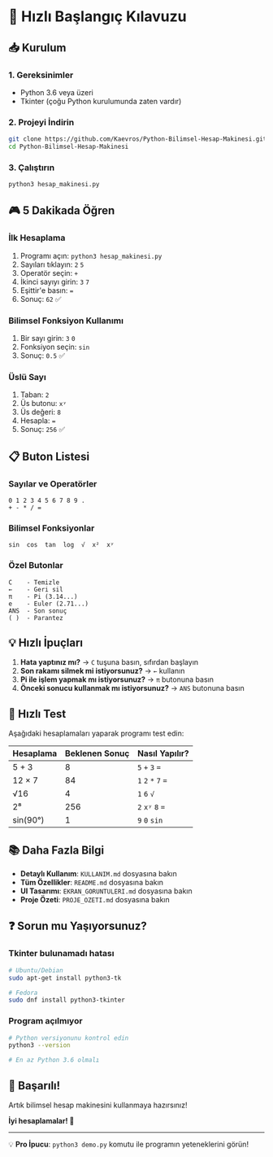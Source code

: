 # 🚀 Hızlı Başlangıç Kılavuzu

## 📥 Kurulum

### 1. Gereksinimler
- Python 3.6 veya üzeri
- Tkinter (çoğu Python kurulumunda zaten vardır)

### 2. Projeyi İndirin
```bash
git clone https://github.com/Kaevros/Python-Bilimsel-Hesap-Makinesi.git
cd Python-Bilimsel-Hesap-Makinesi
```

### 3. Çalıştırın
```bash
python3 hesap_makinesi.py
```

## 🎮 5 Dakikada Öğren

### İlk Hesaplama
1. Programı açın: `python3 hesap_makinesi.py`
2. Sayıları tıklayın: `2` `5`
3. Operatör seçin: `+`
4. İkinci sayıyı girin: `3` `7`
5. Eşittir'e basın: `=`
6. Sonuç: `62` ✅

### Bilimsel Fonksiyon Kullanımı
1. Bir sayı girin: `3` `0`
2. Fonksiyon seçin: `sin`
3. Sonuç: `0.5` ✅

### Üslü Sayı
1. Taban: `2`
2. Üs butonu: `xʸ`
3. Üs değeri: `8`
4. Hesapla: `=`
5. Sonuç: `256` ✅

## 📋 Buton Listesi

### Sayılar ve Operatörler
```
0 1 2 3 4 5 6 7 8 9 .
+ - * / =
```

### Bilimsel Fonksiyonlar
```
sin  cos  tan  log  √  x²  xʸ
```

### Özel Butonlar
```
C    - Temizle
←    - Geri sil
π    - Pi (3.14...)
e    - Euler (2.71...)
ANS  - Son sonuç
( )  - Parantez
```

## 💡 Hızlı İpuçları

1. **Hata yaptınız mı?** → `C` tuşuna basın, sıfırdan başlayın
2. **Son rakamı silmek mi istiyorsunuz?** → `←` kullanın
3. **Pi ile işlem yapmak mı istiyorsunuz?** → `π` butonuna basın
4. **Önceki sonucu kullanmak mı istiyorsunuz?** → `ANS` butonuna basın

## 🎯 Hızlı Test

Aşağıdaki hesaplamaları yaparak programı test edin:

| Hesaplama | Beklenen Sonuç | Nasıl Yapılır? |
|-----------|----------------|----------------|
| 5 + 3 | 8 | `5` `+` `3` `=` |
| 12 × 7 | 84 | `1` `2` `*` `7` `=` |
| √16 | 4 | `1` `6` `√` |
| 2⁸ | 256 | `2` `xʸ` `8` `=` |
| sin(90°) | 1 | `9` `0` `sin` |

## 📚 Daha Fazla Bilgi

- **Detaylı Kullanım**: `KULLANIM.md` dosyasına bakın
- **Tüm Özellikler**: `README.md` dosyasına bakın
- **UI Tasarımı**: `EKRAN_GORUNTULERI.md` dosyasına bakın
- **Proje Özeti**: `PROJE_OZETI.md` dosyasına bakın

## ❓ Sorun mu Yaşıyorsunuz?

### Tkinter bulunamadı hatası
```bash
# Ubuntu/Debian
sudo apt-get install python3-tk

# Fedora
sudo dnf install python3-tkinter
```

### Program açılmıyor
```bash
# Python versiyonunu kontrol edin
python3 --version

# En az Python 3.6 olmalı
```

## 🎉 Başarılı!

Artık bilimsel hesap makinesini kullanmaya hazırsınız!

**İyi hesaplamalar! 🧮**

---

💡 **Pro İpucu**: `python3 demo.py` komutu ile programın yeteneklerini görün!
